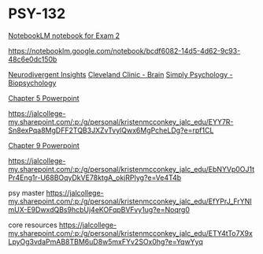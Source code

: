 # PSY-132

[NotebookLM notebook for Exam 2](https://notebooklm.google.com/notebook/bcdf6082-14d5-4d62-9c93-48c6e0dc150b)

https://notebooklm.google.com/notebook/bcdf6082-14d5-4d62-9c93-48c6e0dc150b

[Neurodivergent Insights](neurodivergentinsights.com)
[Cleveland Clinic - Brain](https://my.clevelandclinic.org/health/body/22638-brain)
[Simply Psychology - Biopsychology](https://www.simplypsychology.org/theories/biological-approach)

[Chapter 5 Powerpoint](https://jalcollege-my.sharepoint.com/:p:/g/personal/kristenmcconkey_jalc_edu/EYY7R-Sn8exPqa8MgDFF2TQB3JXZvTvylQwx6MgPcheLDg?e=rpf1CL)

https://jalcollege-my.sharepoint.com/:p:/g/personal/kristenmcconkey_jalc_edu/EYY7R-Sn8exPqa8MgDFF2TQB3JXZvTvylQwx6MgPcheLDg?e=rpf1CL

[Chapter 9 Powerpoint](https://jalcollege-my.sharepoint.com/:p:/g/personal/kristenmcconkey_jalc_edu/EbNYVp0OJ1tPr4Eng1r-U68BOqyDkVE78ktgA_okjRPIyg?e=Ve4T4b)

https://jalcollege-my.sharepoint.com/:p:/g/personal/kristenmcconkey_jalc_edu/EbNYVp0OJ1tPr4Eng1r-U68BOqyDkVE78ktgA_okjRPIyg?e=Ve4T4b

psy master
https://jalcollege-my.sharepoint.com/:p:/g/personal/kristenmcconkey_jalc_edu/EfYPrJ_FrYNImUX-E9DwxdQBs9hcbUj4eKOFqpBVFvy1ug?e=Noqrg0

core resources
https://jalcollege-my.sharepoint.com/:p:/g/personal/kristenmcconkey_jalc_edu/ETY4tTo7X9xLpyOg3vdaPmAB8TBM6uD8w5mxFYv2SOx0hg?e=YqwYyq

